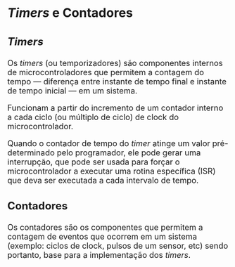 <style scoped>
    ul, ol {
        font-size: 16px;
    }
    h2 {
        font-size: 28px;
    }
    h3 {
        font-size: 24px;
    }
    p {
        font-size: 18px;
    }
</style>

## *Timers* e Contadores

### *Timers*

Os *timers* (ou temporizadores) são componentes internos de microcontroladores que permitem a contagem do tempo — diferença entre instante de tempo final e instante de tempo inicial — em um sistema.

Funcionam a partir do incremento de um contador interno a cada ciclo (ou múltiplo de ciclo) de clock do microcontrolador.

Quando o contador de tempo do *timer* atinge um valor pré-determinado pelo programador, ele pode gerar uma interrupção, que pode ser usada para forçar o microcontrolador a executar uma rotina específica (ISR) que deva ser executada a cada intervalo de tempo.

### Contadores

Os contadores são os componentes que permitem a contagem de eventos que ocorrem em um sistema (exemplo: ciclos de clock, pulsos de um sensor, etc) sendo portanto, base para a implementação dos *timers*.

